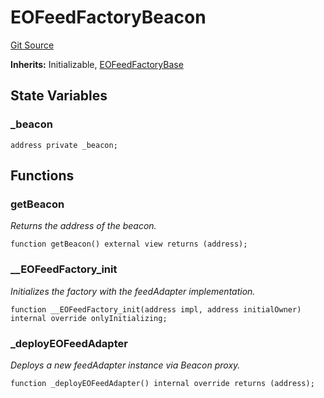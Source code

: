 # EOFeedFactoryBeacon

[Git Source](https://github.com/Eoracle/target-contracts/blob/f4fda3a61e4cccb09ed94cf04c4ed0f0b162d9e8/src/adapters/factories/EOFeedFactoryBeacon.sol)

**Inherits:** Initializable,
[EOFeedFactoryBase](/src/adapters/factories/EOFeedFactoryBase.sol/abstract.EOFeedFactoryBase.md)

## State Variables

### \_beacon

```solidity
address private _beacon;
```

## Functions

### getBeacon

_Returns the address of the beacon._

```solidity
function getBeacon() external view returns (address);
```

### \_\_EOFeedFactory_init

_Initializes the factory with the feedAdapter implementation._

```solidity
function __EOFeedFactory_init(address impl, address initialOwner) internal override onlyInitializing;
```

### \_deployEOFeedAdapter

_Deploys a new feedAdapter instance via Beacon proxy._

```solidity
function _deployEOFeedAdapter() internal override returns (address);
```
